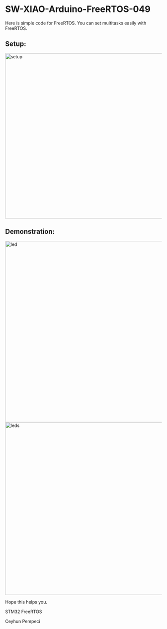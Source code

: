 # SW-XIAO-Arduino-FreeRTOS-049

Here is simple code for FreeRTOS. You can set multitasks easily with FreeRTOS.

## Setup:

<img width="530" alt="setup" src="https://github.com/user-attachments/assets/3044d759-8024-45d0-95ea-53b0e405b45f" />

## Demonstration:

<img width="581" alt="led" src="https://github.com/user-attachments/assets/04220ba6-ed1e-4ac4-b69b-562d47c22809" />

<img width="554" alt="leds" src="https://github.com/user-attachments/assets/a1b5d466-afe5-4124-b1da-9c17fa65d904" />

Hope this helps you.

STM32 FreeRTOS

Ceyhun Pempeci
